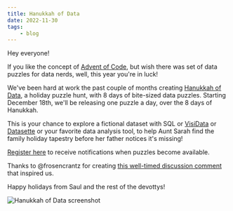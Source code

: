```yaml
---
title: Hanukkah of Data
date: 2022-11-30
tags:
    - blog
---
```


Hey everyone!

If you like the concept of [Advent of Code](https://adventofcode.com), but wish there was set of data puzzles for data nerds, well, this year you're in luck!

We've been hard at work the past couple of months creating [Hanukkah of Data](https://hanukkah.bluebird.sh), a holiday puzzle hunt, with 8 days of bite-sized data puzzles.
Starting December 18th, we'll be releasing one puzzle a day, over the 8 days of Hanukkah.

This is your chance to explore a fictional dataset with SQL or [VisiData](https://visidata.org) or [Datasette](https://datasette.io/) or your favorite data analysis tool, to help Aunt Sarah find the family holiday tapestry before her father notices it's missing!

[Register here](https://hanukkah.bluebird.sh/register) to receive notifications when puzzles become available.

Thanks to @frosencrantz for creating [this well-timed discussion comment](https://github.com/saulpw/visidata/discussions/1221#discussioncomment-4013685) that inspired us.

Happy holidays from Saul and the rest of the devottys!

![Hanukkah of Data screenshot](/blog/assets/2022-hod-teaser.png)
